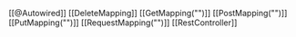 [[@Autowired]]
[[DeleteMapping]]
[[GetMapping("")]]
[[PostMapping("")]]
[[PutMapping("")]]
[[RequestMapping("")]]
[[RestController]]

